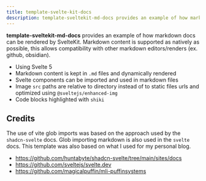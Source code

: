 ```yaml
---
title: template-svelte-kit-docs
description: template-sveltekit-md-docs provides an example of how markdown docs can be rendered by SvelteKit. Markdown content is supported as natively as possible, this allows compatibility with other markdown editors/renders (ex. github, obsidian).
---
```

**template-sveltekit-md-docs** provides an example of how markdown docs can be rendered by SvelteKit. Markdown content is supported as natively as possible, this allows compatibility with other markdown editors/renders (ex. github, obsidian).

- Using Svelte 5
- Markdown content is kept in `.md` files and dynamically rendered
- Svelte components can be imported and used in markdown files
- Image `src` paths are relative to directory instead of to static files urls and optimized using `@sveltejs/enhanced-img`
- Code blocks highlighted with `shiki`

## Credits
The use of vite glob imports was based on the approach used by the `shadcn-svelte` docs. Glob importing markdown is also used in the `svelte` docs. This template was also based on what I used for my personal blog.
- https://github.com/huntabyte/shadcn-svelte/tree/main/sites/docs
- https://github.com/sveltejs/svelte.dev
- https://github.com/magicalpuffin/mli-puffinsystems
